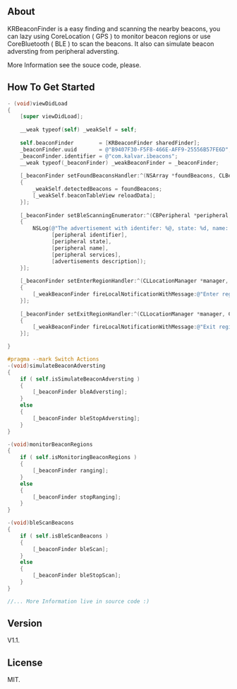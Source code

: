 ## About

KRBeaconFinder is a easy finding and scanning the nearby beacons, you can lazy using CoreLocation ( GPS ) to monitor beacon regions or use CoreBluetooth ( BLE ) to scan the beacons. It also can simulate beacon adversting from peripheral adversting.

More Information see the souce code, please.

## How To Get Started

``` objective-c
- (void)viewDidLoad
{
    [super viewDidLoad];
 	   
    __weak typeof(self) _weakSelf = self;
    
    self.beaconFinder        = [KRBeaconFinder sharedFinder];
    _beaconFinder.uuid       = @"B9407F30-F5F8-466E-AFF9-25556B57FE6D";
    _beaconFinder.identifier = @"com.kalvar.ibeacons";
    __weak typeof(_beaconFinder) _weakBeaconFinder = _beaconFinder;
    
    [_beaconFinder setFoundBeaconsHandler:^(NSArray *foundBeacons, CLBeaconRegion *beaconRegion)
    {
        _weakSelf.detectedBeacons = foundBeacons;
        [_weakSelf.beaconTableView reloadData];
    }];
    
    [_beaconFinder setBleScanningEnumerator:^(CBPeripheral *peripheral, NSDictionary *advertisements, NSNumber *RSSI)
    {
        NSLog(@"The advertisement with identifer: %@, state: %d, name: %@, services: %@,  description: %@",
              [peripheral identifier],
              [peripheral state],
              [peripheral name],
              [peripheral services],
              [advertisements description]);
    }];
    
    [_beaconFinder setEnterRegionHandler:^(CLLocationManager *manager, CLRegion *region)
    {
        [_weakBeaconFinder fireLocalNotificationWithMessage:@"Enter region notification"];
    }];
    
    [_beaconFinder setExitRegionHandler:^(CLLocationManager *manager, CLRegion *region)
    {
        [_weakBeaconFinder fireLocalNotificationWithMessage:@"Exit region notification"];
    }];

}

#pragma --mark Switch Actions
-(void)simulateBeaconAdversting
{
    if ( self.isSimulateBeaconAdversting )
    {
        [_beaconFinder bleAdversting];
    }
    else
    {
        [_beaconFinder bleStopAdversting];
    }
}

-(void)monitorBeaconRegions
{
    if ( self.isMonitoringBeaconRegions )
    {
        [_beaconFinder ranging];
    }
    else
    {
        [_beaconFinder stopRanging];
    }
}

-(void)bleScanBeacons
{
    if ( self.isBleScanBeacons )
    {
        [_beaconFinder bleScan];
    }
    else
    {
        [_beaconFinder bleStopScan];
    }
}

//... More Information live in source code :)

```

## Version

V1.1.

## License

MIT.
